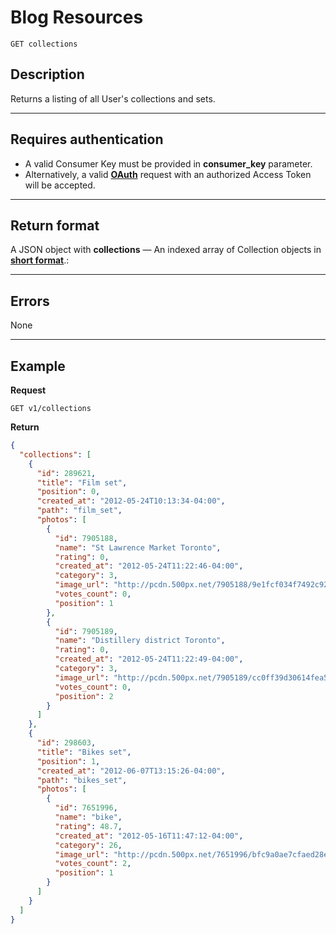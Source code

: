 # Blog Resources

    GET collections

## Description
Returns a listing of all User's collections and sets.

***

## Requires authentication
* A valid Consumer Key must be provided in **consumer_key** parameter.
* Alternatively, a valid **[OAuth][]** request with an authorized Access Token will be accepted.

***

## Return format
A JSON object with **collections** — An indexed array of Collection objects in **[short format][]**.:

***

## Errors
None

***

## Example
**Request**

    GET v1/collections

**Return**
``` json
{
  "collections": [
    {
      "id": 289621,
      "title": "Film set",
      "position": 0,
      "created_at": "2012-05-24T10:13:34-04:00",
      "path": "film_set",
      "photos": [
        {
          "id": 7905188,
          "name": "St Lawrence Market Toronto",
          "rating": 0,
          "created_at": "2012-05-24T11:22:46-04:00",
          "category": 3,
          "image_url": "http://pcdn.500px.net/7905188/9e1fcf034f7492c92d0f98e504d80c0b80e15990/4.jpg",
          "votes_count": 0,
          "position": 1
        },
        {
          "id": 7905189,
          "name": "Distillery district Toronto",
          "rating": 0,
          "created_at": "2012-05-24T11:22:49-04:00",
          "category": 3,
          "image_url": "http://pcdn.500px.net/7905189/cc0ff39d30614fea56f2583ec796460d6a05d69c/4.jpg",
          "votes_count": 0,
          "position": 2
        }
      ]
    },
    {
      "id": 298603,
      "title": "Bikes set",
      "position": 1,
      "created_at": "2012-06-07T13:15:26-04:00",
      "path": "bikes_set",
      "photos": [
        {
          "id": 7651996,
          "name": "bike",
          "rating": 48.7,
          "created_at": "2012-05-16T11:47:12-04:00",
          "category": 26,
          "image_url": "http://pcdn.500px.net/7651996/bfc9a0ae7cfaed28ebc947c2d4cd79e60a04934d/4.jpg",
          "votes_count": 2,
          "position": 1
        }
      ]
    }
  ]
}
```

[OAuth]: https://github.com/500px/api-documentation/tree/master/authentication
[short format]: https://github.com/500px/api-documentation/blob/master/basics/formats_and_terms.md#short-format-1